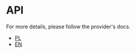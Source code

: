 # API

For more details, please follow the provider's docs.

- [PL](https://imojeapi.docs.apiary.io/)
- [EN](https://imojeapieng.docs.apiary.io/)
